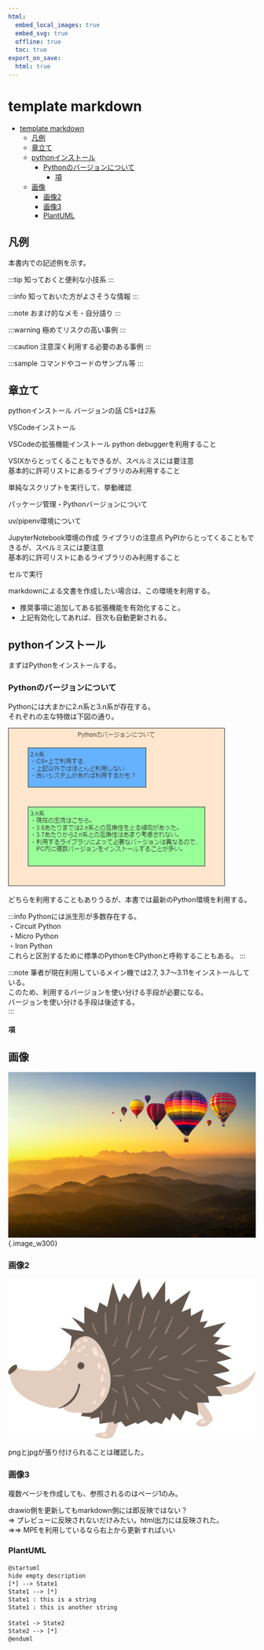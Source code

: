 ```yaml
---
html:
  embed_local_images: true
  embed_svg: true
  offline: true
  toc: true
export_on_save:
  html: true
---
```


# template markdown

<!-- @import "[TOC]" {cmd="toc" depthFrom=1 depthTo=6 orderedList=false} -->

<!-- code_chunk_output -->

- [template markdown](#template-markdown)
  - [凡例](#凡例)
  - [章立て](#章立て)
  - [pythonインストール](#pythonインストール)
    - [Pythonのバージョンについて](#pythonのバージョンについて)
      - [項](#項)
  - [画像](#画像)
    - [画像2](#画像2)
    - [画像3](#画像3)
    - [PlantUML](#plantuml)

<!-- /code_chunk_output -->

## 凡例

本書内での記述例を示す。

:::tip
知っておくと便利な小技系
:::

:::info
知っておいた方がよさそうな情報
:::

:::note
おまけ的なメモ・自分語り
:::

:::warning
極めてリスクの高い事例
:::

:::caution
注意深く利用する必要のある事例
:::

:::sample
コマンドやコードのサンプル等
:::

## 章立て

pythonインストール
  バージョンの話
  CS+は2系

VSCodeインストール

VSCodeの拡張機能インストール
  python debuggerを利用すること

  VSIXからとってくることもできるが、スペルミスには要注意  
  基本的に許可リストにあるライブラリのみ利用すること  

単純なスクリプトを実行して、挙動確認

パッケージ管理・Pythonバージョンについて

uv/pipenv環境について

JupyterNotebook環境の作成
  ライブラリの注意点
  PyPIからとってくることもできるが、スペルミスには要注意  
  基本的に許可リストにあるライブラリのみ利用すること  

セルで実行

markdownによる文書を作成したい場合は、この環境を利用する。  

- 推奨事項に追加してある拡張機能を有効化すること。
- 上記有効化してあれば、目次も自動更新される。

## pythonインストール

まずはPythonをインストールする。  

### Pythonのバージョンについて

Pythonには大まかに2.n系と3.n系が存在する。  
それぞれの主な特徴は下図の通り。  

![drawio](./img/01Python/01.drawio.png)

どちらを利用することもありうるが、本書では最新のPython環境を利用する。  

:::info
Pythonには派生形が多数存在する。  
・Circuit Python  
・Micro Python  
・Iron Python  
これらと区別するために標準のPythonをCPythonと呼称することもある。
:::

:::note
筆者が現在利用しているメイン機では2.7, 3.7～3.11をインストールしている。  
このため、利用するバージョンを使い分ける手段が必要になる。  
バージョンを使い分ける手段は後述する。  
:::

#### 項

## 画像

![画像jpg](./img/AdobeStock_489911657.jpeg){.image_w300}

### 画像2

![画像png](./img/AdobeStock_491863380.png)

pngとjpgが張り付けられることは確認した。

### 画像3

複数ページを作成しても、参照されるのはページ1のみ。

drawio側を更新してもmarkdown側には即反映ではない？  
⇒ プレビューに反映されないだけみたい。html出力には反映された。  
⇒⇒ MPEを利用しているなら右上から更新すればいい  

### PlantUML

```plantuml
@startuml
hide empty description
[*] --> State1
State1 --> [*]
State1 : this is a string
State1 : this is another string

State1 -> State2
State2 --> [*]
@enduml
```
